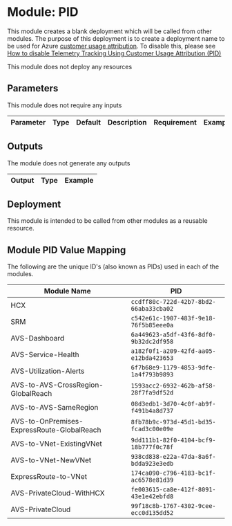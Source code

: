 # Module: PID

This module creates a blank deployment which will be called from other modules. The purpose of this deployment is to create a deployment name to be used for Azure [customer usage attribution](https://docs.microsoft.com/azure/marketplace/azure-partner-customer-usage-attribution). To disable this, please see [How to disable Telemetry Tracking Using Customer Usage Attribution (PID)](https://github.com/Azure/ALZ-Bicep/wiki/CustomerUsage)

This module does not deploy any resources

## Parameters

This module does not require any inputs

| Parameter | Type | Default | Description | Requirement | Example |
| --------- | ---- | ------- | ----------- | ----------- | ------- |


## Outputs

The module does not generate any outputs

| Output | Type | Example |
| ------ | ---- | ------- |

## Deployment

This module is intended to be called from other modules as a reusable resource. 

## Module PID Value Mapping

The following are the unique ID's (also known as PIDs) used in each of the modules.

| Module Name                                | PID                                    |
| ------------------------------------------ | -------------------------------------- |
| HCX                                        | `ccdff80c-722d-42b7-8bd2-66aba33cba02` |
| SRM                                        | `c542e61c-1907-483f-9e18-76f5b85eee0a` |
| AVS-Dashboard                              | `6a449623-a5df-43f6-8df0-9b32dc2df958` |
| AVS-Service-Health                         | `a182f0f1-a209-42fd-aa05-e12bda423653` |
| AVS-Utilization-Alerts                     | `6f7b68e9-1179-4853-9dfe-1a4f793b9893` |
| AVS-to-AVS-CrossRegion-GlobalReach         | `1593acc2-6932-462b-af58-28f7fa9df52d` |
| AVS-to-AVS-SameRegion                      | `08d3edb1-3d70-4c0f-ab9f-f491b4a8d737` |
| AVS-to-OnPremises-ExpressRoute-GlobalReach | `8fb78b9c-973d-45d1-bd35-fcad3c00e09e` |
| AVS-to-VNet-ExistingVNet                   | `9dd111b1-82f0-4104-bcf9-18b777f0c78f` |
| AVS-to-VNet-NewVNet                        | `938cd838-e22a-47da-8a6f-bdda923e3edb` |
| ExpressRoute-to-VNet                       | `174ca090-c796-4183-bc1f-ac6578e81d39` |
| AVS-PrivateCloud-WithHCX                   | `fe003615-ca8e-412f-8091-43e1e42ebfd8` |
| AVS-PrivateCloud                           | `99f18c8b-1767-4302-9cee-ecc0d135dd52` |